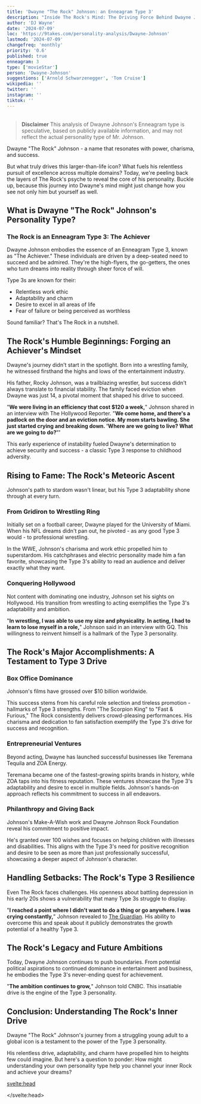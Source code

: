 ```yaml
---
title: 'Dwayne "The Rock" Johnson: an Enneagram Type 3'
description: "Inside The Rock's Mind: The Driving Force Behind Dwayne Johnson's Success"
author: 'DJ Wayne'
date: '2024-07-09'
loc: 'https://9takes.com/personality-analysis/Dwayne-Johnson'
lastmod: '2024-07-09'
changefreq: 'monthly'
priority: '0.6'
published: true
enneagram: 3
type: ['movieStar']
person: 'Dwayne-Johnson'
suggestions: ['Arnold Schwarzenegger', 'Tom Cruise']
wikipedia: ''
twitter: ''
instagram: ''
tiktok: ''
---
```


<!-- // notes:  -->

<script>
	import  PopCard  from "$lib/components/atoms/PopCard.svelte";
import BlogPurpose from '$lib/components/blog/BlogPurpose.svelte'
</script>
<div
	style="display: flex;
    justify-content: center;
    margin: 1rem 0;
	"
>
	<PopCard
		image={`/types/3s/${'Dwayne-Johnson'}.webp`}
		showIcon={false}
		enneagramType="3"
		displayText="Dwayne Johnson"
		subtext=""
	/>
</div>

> **Disclaimer** This analysis of Dwayne Johnson's Enneagram type is speculative, based on publicly available information, and may not reflect the actual personality type of Mr. Johnson.

<p class="firstLetter">Dwayne "The Rock" Johnson - a name that resonates with power, charisma, and success.</p>

But what truly drives this larger-than-life icon? What fuels his relentless pursuit of excellence across multiple domains? Today, we're peeling back the layers of The Rock's psyche to reveal the core of his personality. Buckle up, because this journey into Dwayne's mind might just change how you see not only him but yourself as well.

## What is Dwayne "The Rock" Johnson's Personality Type?

### The Rock is an Enneagram Type 3: The Achiever

Dwayne Johnson embodies the essence of an Enneagram Type 3, known as "The Achiever." These individuals are driven by a deep-seated need to succeed and be admired. They're the high-flyers, the go-getters, the ones who turn dreams into reality through sheer force of will.

Type 3s are known for their:

- Relentless work ethic
- Adaptability and charm
- Desire to excel in all areas of life
- Fear of failure or being perceived as worthless

Sound familiar? That's The Rock in a nutshell.

## The Rock's Humble Beginnings: Forging an Achiever's Mindset

Dwayne's journey didn't start in the spotlight. Born into a wrestling family, he witnessed firsthand the highs and lows of the entertainment industry.

His father, Rocky Johnson, was a trailblazing wrestler, but success didn't always translate to financial stability. The family faced eviction when Dwayne was just 14, a pivotal moment that shaped his drive to succeed.

"**We were living in an efficiency that cost $120 a week,**" Johnson shared in an interview with The Hollywood Reporter. "**We come home, and there's a padlock on the door and an eviction notice. My mom starts bawling. She just started crying and breaking down. 'Where are we going to live? What are we going to do?'**"

This early experience of instability fueled Dwayne's determination to achieve security and success - a classic Type 3 response to childhood adversity.

## Rising to Fame: The Rock's Meteoric Ascent

Johnson's path to stardom wasn't linear, but his Type 3 adaptability shone through at every turn.

### From Gridiron to Wrestling Ring

Initially set on a football career, Dwayne played for the University of Miami. When his NFL dreams didn't pan out, he pivoted - as any good Type 3 would - to professional wrestling.

In the WWE, Johnson's charisma and work ethic propelled him to superstardom. His catchphrases and electric personality made him a fan favorite, showcasing the Type 3's ability to read an audience and deliver exactly what they want.

### Conquering Hollywood

Not content with dominating one industry, Johnson set his sights on Hollywood. His transition from wrestling to acting exemplifies the Type 3's adaptability and ambition.

"**In wrestling, I was able to use my size and physicality. In acting, I had to learn to lose myself in a role,**" Johnson said in an interview with GQ. This willingness to reinvent himself is a hallmark of the Type 3 personality.

## The Rock's Major Accomplishments: A Testament to Type 3 Drive

### Box Office Dominance

Johnson's films have grossed over $10 billion worldwide.

This success stems from his careful role selection and tireless promotion - hallmarks of Type 3 strengths. From "The Scorpion King" to "Fast & Furious," The Rock consistently delivers crowd-pleasing performances. His charisma and dedication to fan satisfaction exemplify the Type 3's drive for success and recognition.

### Entrepreneurial Ventures

Beyond acting, Dwayne has launched successful businesses like Teremana Tequila and ZOA Energy.

Teremana became one of the fastest-growing spirits brands in history, while ZOA taps into his fitness reputation. These ventures showcase the Type 3's adaptability and desire to excel in multiple fields. Johnson's hands-on approach reflects his commitment to success in all endeavors.

### Philanthropy and Giving Back

Johnson's Make-A-Wish work and Dwayne Johnson Rock Foundation reveal his commitment to positive impact.

He's granted over 100 wishes and focuses on helping children with illnesses and disabilities. This aligns with the Type 3's need for positive recognition and desire to be seen as more than just professionally successful, showcasing a deeper aspect of Johnson's character.

<BlogPurpose/>

## Handling Setbacks: The Rock's Type 3 Resilience

Even The Rock faces challenges. His openness about battling depression in his early 20s shows a vulnerability that many Type 3s struggle to display.

"**I reached a point where I didn't want to do a thing or go anywhere. I was crying constantly,**" Johnson revealed to [The Guardian](https://www.theguardian.com/film/2018/apr/03/crying-constantly-dwayne-the-rock-johnson-reveals-teen-depression-battle#:~:text=%E2%80%9CI%20reached%20a%20point%20where,were%20evicted%20from%20their%20apartment.). His ability to overcome this and speak about it publicly demonstrates the growth potential of a healthy Type 3.

## The Rock's Legacy and Future Ambitions

Today, Dwayne Johnson continues to push boundaries. From potential political aspirations to continued dominance in entertainment and business, he embodies the Type 3's never-ending quest for achievement.

"**The ambition continues to grow,**" Johnson told CNBC. This insatiable drive is the engine of the Type 3 personality.

## Conclusion: Understanding The Rock's Inner Drive

Dwayne "The Rock" Johnson's journey from a struggling young adult to a global icon is a testament to the power of the Type 3 personality.

His relentless drive, adaptability, and charm have propelled him to heights few could imagine. But here's a question to ponder: How might understanding your own personality type help you channel your inner Rock and achieve your dreams?

<svelte:head>

<script type="application/ld+json">
{
  "@context": "http://schema.org",
  "@graph": [
    {
      "@type": "Article",
      "articleBody": "Dwayne 'The Rock' Johnson - a name that resonates with power, charisma, and success. This article delves into the driving force behind Johnson's success, exploring his personality through the lens of the Enneagram Type 3. From his humble beginnings to his rise as a Hollywood icon, we examine how his Type 3 traits have shaped his career, his approach to challenges, and his impact on the world.",
      "creator": ["DJ Wayne"],
      "author": {
        "@type": "Person",
        "name": "DJ Wayne",
        "sameAs": ["https://www.instagram.com/djwayne3/", "https://www.youtube.com/@djwayne3", "https://www.linkedin.com/in/davidtwayne/", "https://twitter.com/djwayne3"]
      },
      "dateModified": {
        "@type": "Date",
        "@value": "2024-07-09"
      },
      "datePublished": {
        "@type": "Date",
        "@value": "2024-07-09"
      },
      "description": "This blog post examines Dwayne 'The Rock' Johnson's personality through the lens of the Enneagram Type 3, exploring his upbringing, rise to fame, major accomplishments, and how he has handled challenges and success.",
      "headline": "Inside The Rock's Mind: The Driving Force Behind Dwayne Johnson's Success",
      "image": {
        "@type": "ImageObject",
        "height": 900,
        "url": "https://9takes.com/types/3s/Dwayne-Johnson.webp",
        "width": 900
      },
      "mainEntityOfPage": {
        "@id": "https://9takes.com/personality-analysis/Dwayne-Johnson",
        "@type": "WebPage"
      },
      "mentions": {
        "@type": "Person",
        "name": "Dwayne Johnson",
        "sameAs": [
          "https://en.wikipedia.org/wiki/Dwayne_Johnson",
          "https://www.imdb.com/name/nm0425005/",
          "https://twitter.com/TheRock"
        ]
      },
      "publisher": {
        "@type": "Organization",
        "sameAs": ["https://www.instagram.com/9takesdotcom/", "https://twitter.com/9takesdotcom"],
        "logo": {
          "@type": "ImageObject",
          "url": "https://9takes.com/brand/aero.png"
        },
        "name": "9takes"
      }
    },
    {
      "@type": "FAQPage",
      "mainEntity": [
        {
          "@type": "Question",
          "acceptedAnswer": {
            "@type": "Answer",
            "text": "Dwayne Johnson is an Enneagram Type 3, also known as The Achiever. Type 3s are known for their relentless work ethic, adaptability, charm, and desire to excel in all areas of life. They are driven by a deep-seated need to succeed and be admired."
          },
          "name": "What is Dwayne 'The Rock' Johnson's Enneagram type?"
        },
        {
          "@type": "Question",
          "acceptedAnswer": {
            "@type": "Answer",
            "text": "Johnson's upbringing, including experiences of financial instability, shaped his Type 3 drive for success. An eviction notice at age 14 fueled his determination to achieve security and success, a classic Type 3 response to childhood adversity."
          },
          "name": "How did Dwayne Johnson's upbringing influence his Enneagram Type 3 personality?"
        },
        {
          "@type": "Question",
          "acceptedAnswer": {
            "@type": "Answer",
            "text": "Johnson's transition from wrestling to acting exemplifies the Type 3's adaptability and ambition. His ability to reinvent himself and excel in multiple fields, including entertainment and business ventures like Teremana Tequila and ZOA Energy, showcases classic Type 3 behavior."
          },
          "name": "How does Dwayne Johnson's career path reflect his Enneagram Type 3 traits?"
        },
        {
          "@type": "Question",
          "acceptedAnswer": {
            "@type": "Answer",
            "text": "Johnson's films have grossed over $10 billion worldwide, demonstrating his box office dominance. This success is a result of careful role selection and tireless promotion, both Type 3 strengths. His ability to consistently deliver crowd-pleasing performances exemplifies the Type 3's drive for success and recognition."
          },
          "name": "What are some examples of Dwayne Johnson's major accomplishments that reflect his Enneagram Type 3 traits?"
        },
        {
          "@type": "Question",
          "acceptedAnswer": {
            "@type": "Answer",
            "text": "Johnson's openness about battling depression in his early 20s shows a vulnerability that many Type 3s struggle to display. His ability to overcome this and speak about it publicly demonstrates the growth potential of a healthy Type 3, showcasing resilience and the capacity for personal growth."
          },
          "name": "How has Dwayne Johnson handled personal challenges as an Enneagram Type 3?"
        }
      ]
    }
  ]
}
</script>

</svelte:head>

<style lang="scss"></style>
